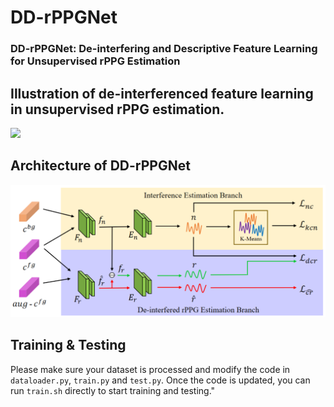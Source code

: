 # DD-rPPGNet

### DD-rPPGNet: De-interfering and Descriptive Feature Learning for Unsupervised rPPG Estimation

## Illustration of de-interferenced feature learning in unsupervised rPPG estimation. 

<!-- ![plot](figures/idea.png) -->
<img src="figures/idea" width="1000"/>

## Architecture of DD-rPPGNet
<!-- ![plot](figures/framework.png) -->
<img src="figures/framework.png" width="1000"/>

## Training & Testing
Please make sure your dataset is processed and modify the code in `dataloader.py`, `train.py` and `test.py`.
Once the code is updated, you can run `train.sh` directly to start training and testing."
